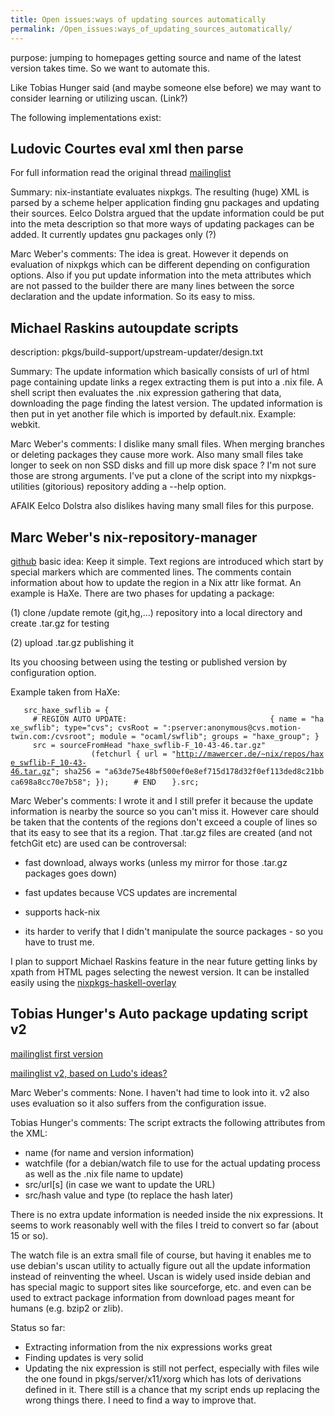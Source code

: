```yaml
---
title: Open issues:ways of updating sources automatically
permalink: /Open_issues:ways_of_updating_sources_automatically/
---
```


purpose: jumping to homepages getting source and name of the latest version takes time. So we want to automate this.

Like Tobias Hunger said (and maybe someone else before) we may want to consider learning or utilizing uscan. (Link?)

The following implementations exist:

Ludovic Courtes eval xml then parse
-----------------------------------

For full information read the original thread [mailinglist](http://www.mail-archive.com/nix-dev@cs.uu.nl/msg03825.html)

Summary: nix-instantiate evaluates nixpkgs. The resulting (huge) XML is parsed by a scheme helper application finding gnu packages and updating their sources. Eelco Dolstra argued that the update information could be put into the meta description so that more ways of updating packages can be added. It currently updates gnu packages only (?)

Marc Weber's comments: The idea is great. However it depends on evaluation of nixpkgs which can be different depending on configuration options. Also if you put update information into the meta attributes which are not passed to the builder there are many lines between the sorce declaration and the update information. So its easy to miss.

Michael Raskins autoupdate scripts
----------------------------------

description: pkgs/build-support/upstream-updater/design.txt

Summary: The update information which basically consists of url of html page containing update links a regex extracting them is put into a .nix file. A shell script then evaluates the .nix expression gathering that data, downloading the page finding the latest version. The updated information is then put in yet another file which is imported by default.nix. Example: webkit.

Marc Weber's comments: I dislike many small files. When merging branches or deleting packages they cause more work. Also many small files take longer to seek on non SSD disks and fill up more disk space ? I'm not sure those are strong arguments. I've put a clone of the script into my nixpkgs-utilities (gitorious) repository adding a --help option.

AFAIK Eelco Dolstra also dislikes having many small files for this purpose.

Marc Weber's nix-repository-manager
-----------------------------------

[github](http://github.com/MarcWeber/nix-repository-manager) basic idea: Keep it simple. Text regions are introduced which start by special markers which are commented lines. The comments contain information about how to update the region in a Nix attr like format. An example is HaXe. There are two phases for updating a package:

(1) clone /update remote (git,hg,...) repository into a local directory and create .tar.gz for testing

(2) upload .tar.gz publishing it

Its you choosing between using the testing or published version by configuration option.

Example taken from HaXe:

`   src_haxe_swflib = {`
`     # REGION AUTO UPDATE:                                { name = "haxe_swflib"; type="cvs"; cvsRoot = ":pserver:anonymous@cvs.motion-twin.com:/cvsroot"; module = "ocaml/swflib"; groups = "haxe_group"; }`
`     src = sourceFromHead "haxe_swflib-F_10-43-46.tar.gz"`
`                  (fetchurl { url = "`[`http://mawercer.de/~nix/repos/haxe_swflib-F_10-43-46.tar.gz`](http://mawercer.de/~nix/repos/haxe_swflib-F_10-43-46.tar.gz)`"; sha256 = "a63de75e48bf500ef0e8ef715d178d32f0ef113ded8c21bbca698a8cc70e7b58"; });`
`     # END`
`   }.src;`

Marc Weber's comments: I wrote it and I still prefer it because the update information is nearby the source so you can't miss it. However care should be taken that the contents of the regions don't exceed a couple of lines so that its easy to see that its a region. That .tar.gz files are created (and not fetchGit etc) are used can be controversal:

+ fast download, always works (unless my mirror for those .tar.gz packages goes down)

+ fast updates because VCS updates are incremental

+ supports hack-nix

- its harder to verify that I didn't manipulate the source packages - so you have to trust me.

I plan to support Michael Raskins feature in the near future getting links by xpath from HTML pages selecting the newest version. It can be installed easily using the [nixpkgs-haskell-overlay](http://github.com/MarcWeber/nixpkgs-haskell-overlay)

Tobias Hunger's Auto package updating script v2
-----------------------------------------------

[mailinglist first version](http://article.gmane.org/gmane.linux.distributions.nixos/5575/match=auto+package+updating+script)

[mailinglist v2, based on Ludo's ideas?](http://thread.gmane.org/gmane.linux.distributions.nixos/5594/focus=5597)

Marc Weber's comments: None. I haven't had time to look into it. v2 also uses evaluation so it also suffers from the configuration issue.

Tobias Hunger's comments: The script extracts the following attributes from the XML:

-   name (for name and version information)
-   watchfile (for a debian/watch file to use for the actual updating process as well as the .nix file name to update)
-   src/url\[s\] (in case we want to update the URL)
-   src/hash value and type (to replace the hash later)

There is no extra update information is needed inside the nix expressions. It seems to work reasonably well with the files I treid to convert so far (about 15 or so).

The watch file is an extra small file of course, but having it enables me to use debian's uscan utility to actually figure out all the update information instead of reinventing the wheel. Uscan is widely used inside debian and has special magic to support sites like sourceforge, etc. and even can be used to extract package information from download pages meant for humans (e.g. bzip2 or zlib).

Status so far:

-   Extracting information from the nix expressions works great
-   Finding updates is very solid
-   Updating the nix expression is still not perfect, especially with files wile the one found in pkgs/server/x11/xorg which has lots of derivations defined in it. There still is a chance that my script ends up replacing the wrong things there. I need to find a way to improve that.
